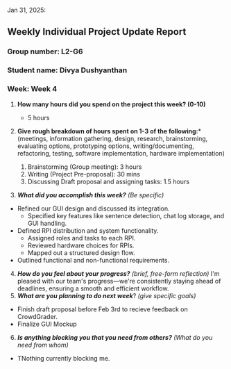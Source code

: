 Jan 31, 2025:

## Weekly Individual Project Update Report
### Group number: L2-G6
### Student name: Divya Dushyanthan
### Week: Week 4
1. **How many hours did you spend on the project this week? (0-10)** 
   - 5 hours

2. **Give rough breakdown of hours spent on 1-3 of the following:***
   (meetings, information gathering, design, research, brainstorming, evaluating options, prototyping options, writing/documenting, refactoring, testing, software implementation, hardware implementation)
   1. Brainstorming (Group meeting): 3 hours
   2. Writing (Project Pre-proposal): 30 mins
   3. Discussing Draft proposal and assigning tasks: 1.5 hours

   
3. ***What did you accomplish this week?*** _(Be specific)_
-  Refined our GUI design and discussed its integration.
      - Specified key features like sentence detection, chat log storage, and GUI handling.
-  Defined RPI distribution and system functionality. 
      -  Assigned roles and tasks to each RPI.
      -  Reviewed hardware choices for RPIs.
      -  Mapped out a structured design flow.
-  Outlined functional and non-functional requirements.


4. ***How do you feel about your progress?*** _(brief, free-form reflection)_
I'm pleased with our team's progress—we're consistently staying ahead of deadlines, ensuring a smooth and efficient workflow.    
5. ***What are you planning to do next week***? _(give specific goals)_
  - Finish draft proposal before Feb 3rd to recieve feedback on CrowdGrader.
  - Finalize GUI Mockup
6. ***Is anything blocking you that you need from others?*** _(What do you need from whom)_
  - TNothing currently blocking me.
